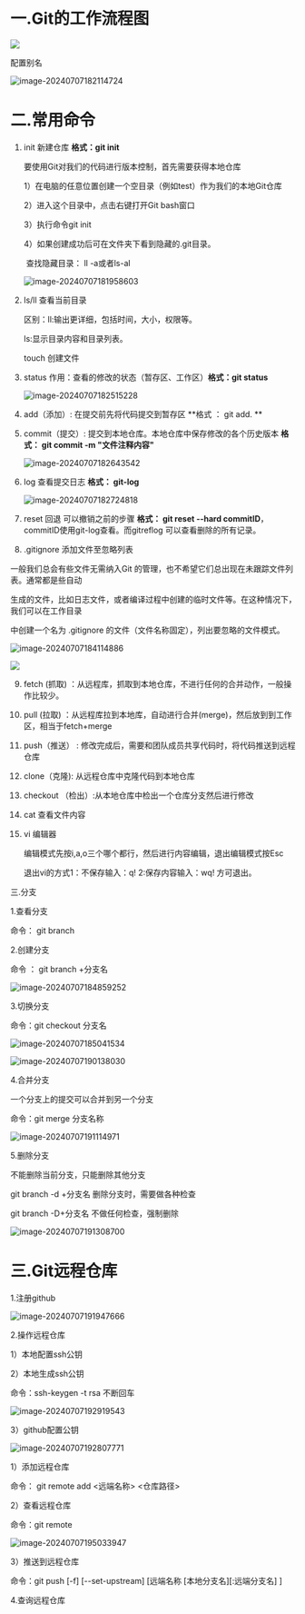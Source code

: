 #  一.Git的工作流程图

![](C:\Users\AS\AppData\Roaming\Typora\typora-user-images\image-20240707141241070.png)

配置别名

![image-20240707182114724](C:\Users\AS\AppData\Roaming\Typora\typora-user-images\image-20240707182114724.png)

# 二.常用命令

1. init  新建仓库     **格式：git init**

   要使用Git对我们的代码进行版本控制，首先需要获得本地仓库

   1）在电脑的任意位置创建一个空目录（例如test）作为我们的本地Git仓库

   2）进入这个目录中，点击右键打开Git bash窗口

   3）执行命令git init

   4）如果创建成功后可在文件夹下看到隐藏的.git目录。

   ​	查找隐藏目录： ll -a或者ls-al

   ![image-20240707181958603](C:\Users\AS\AppData\Roaming\Typora\typora-user-images\image-20240707181958603.png)

2. ls/ll          查看当前目录

   区别：ll:输出更详细，包括时间，大小，权限等。

   ls:显示目录内容和目录列表。

   touch  创建文件

3. status     作用：查看的修改的状态（暂存区、工作区）**格式：git status**

   ![image-20240707182515228](C:\Users\AS\AppData\Roaming\Typora\typora-user-images\image-20240707182515228.png)

4. add（添加）: 在提交前先将代码提交到暂存区   **格式 ： git add.   **

5. commit（提交）: 提交到本地仓库。本地仓库中保存修改的各个历史版本   **格式： git commit -m "文件注释内容"**

   ![image-20240707182643542](C:\Users\AS\AppData\Roaming\Typora\typora-user-images\image-20240707182643542.png)

6. log      查看提交日志 **格式： git-log**

   ![image-20240707182724818](C:\Users\AS\AppData\Roaming\Typora\typora-user-images\image-20240707182724818.png)

7. reset   回退  可以撤销之前的步骤  **格式： git reset --hard commitID**，commitID使用git-log查看。而gitreflog 可以查看删除的所有记录。

8.  .gitignore  添加文件至忽略列表

   一般我们总会有些文件无需纳入Git 的管理，也不希望它们总出现在未跟踪文件列表。通常都是些自动

   生成的文件，比如日志文件，或者编译过程中创建的临时文件等。在这种情况下，我们可以在工作目录

   中创建一个名为 .gitignore 的文件（文件名称固定），列出要忽略的文件模式。

   ![image-20240707184114886](C:\Users\AS\AppData\Roaming\Typora\typora-user-images\image-20240707184114886.png)

   ![](C:\Users\AS\AppData\Roaming\Typora\typora-user-images\image-20240707170902847.png)

9. fetch (抓取) ：从远程库，抓取到本地仓库，不进行任何的合并动作，一般操作比较少。

10. pull (拉取) ：从远程库拉到本地库，自动进行合并(merge)，然后放到到工作区，相当于fetch+merge

11. push（推送） : 修改完成后，需要和团队成员共享代码时，将代码推送到远程仓库

12. clone（克隆): 从远程仓库中克隆代码到本地仓库

13. checkout （检出）:从本地仓库中检出一个仓库分支然后进行修改

14. cat   查看文件内容

15. vi   编辑器

    编辑模式先按i,a,o三个哪个都行，然后进行内容编辑，退出编辑模式按Esc

    退出vi的方式1：不保存输入：q!      2:保存内容输入：wq!    方可退出。

三.分支

1.查看分支

命令： git branch

2.创建分支

命令 ： git branch +分支名

![image-20240707184859252](C:\Users\AS\AppData\Roaming\Typora\typora-user-images\image-20240707184859252.png)

3.切换分支

命令：git checkout 分支名

![image-20240707185041534](C:\Users\AS\AppData\Roaming\Typora\typora-user-images\image-20240707185041534.png)

![image-20240707190138030](C:\Users\AS\AppData\Roaming\Typora\typora-user-images\image-20240707190138030.png)

4.合并分支

一个分支上的提交可以合并到另一个分支

命令：git merge 分支名称

![image-20240707191114971](C:\Users\AS\AppData\Roaming\Typora\typora-user-images\image-20240707191114971.png)

5.删除分支

不能删除当前分支，只能删除其他分支

git branch -d +分支名      删除分支时，需要做各种检查

git branch -D+分支名     不做任何检查，强制删除

![image-20240707191308700](C:\Users\AS\AppData\Roaming\Typora\typora-user-images\image-20240707191308700.png)

# 三.Git远程仓库

1.注册github

![image-20240707191947666](C:\Users\AS\AppData\Roaming\Typora\typora-user-images\image-20240707191947666.png)

2.操作远程仓库

1）本地配置ssh公钥

2）本地生成ssh公钥

命令：ssh-keygen -t rsa  不断回车

![image-20240707192919543](C:\Users\AS\AppData\Roaming\Typora\typora-user-images\image-20240707192919543.png)

3）github配置公钥

![image-20240707192807771](C:\Users\AS\AppData\Roaming\Typora\typora-user-images\image-20240707192807771.png)

1）添加远程仓库

命令： git remote add <远端名称> <仓库路径>

2）查看远程仓库

命令：git remote

![image-20240707195033947](C:\Users\AS\AppData\Roaming\Typora\typora-user-images\image-20240707195033947.png)

3）推送到远程仓库

命令：git push [-f] [--set-upstream] [远端名称 [本地分支名][:远端分支名] ]

4.查询远程仓库

